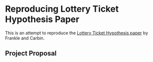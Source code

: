# Reproducing Lottery Ticket Hypothesis Paper
This is an attempt to reproduce the [Lottery Ticket Hypothesis paper](https://arxiv.org/abs/1803.03635) by Frankle and Carbin.

## Project Proposal
